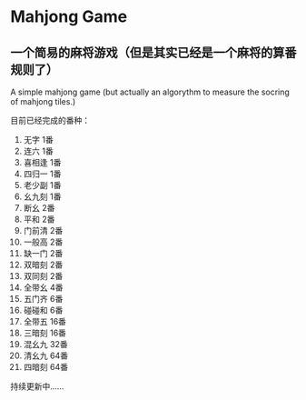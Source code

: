 # Mahjong Game

## 一个简易的麻将游戏（但是其实已经是一个麻将的算番规则了）  
A simple mahjong game (but actually an algorythm to measure the socring of mahjong tiles.)   

目前已经完成的番种：  
1. 无字        1番   
2. 连六        1番
3. 喜相逢      1番
4. 四归一      1番
5. 老少副      1番
6. 幺九刻      1番
7. 断幺        2番
8. 平和        2番
9. 门前清      2番
10. 一般高     2番
11. 缺一门     2番
12. 双暗刻     2番
13. 双同刻     2番
14. 全带幺     4番
15. 五门齐     6番
16. 碰碰和     6番
17. 全带五     16番
18. 三暗刻     16番
19. 混幺九     32番
20. 清幺九     64番
21. 四暗刻     64番

持续更新中……
